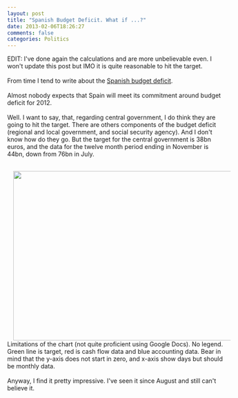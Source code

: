```yaml
---
layout: post
title: "Spanish Budget Deficit. What if ...?"
date: 2013-02-06T18:26:27
comments: false
categories: Politics
---
```


EDIT: I've done again the calculations and are more unbelievable even. I won't update this post but IMO it is quite reasonable to hit the target.
<br /><br />
From time I tend to write about the <a href="http://gonfva.blogspot.co.uk/2012/09/june-deficit-was-854.html">Spanish budget deficit</a>.
<br /><br />
Almost nobody expects that Spain will meet its commitment around budget deficit for 2012.
<br /><br />
Well. I want to say, that, regarding central government, I do think they are going to hit the target. There are others components of the budget deficit (regional and local government, and social security agency). And I don't know how do they go. But the target for the central government is 38bn euros, and the data for the twelve month period ending in November is 44bn, down from 76bn in July.
<br /><br />

<div class="separator" style="clear: both; text-align: center;"><a href="http://4.bp.blogspot.com/-DdICElK_2yU/UNNqzuUTL0I/AAAAAAAAAZM/ZXeLmj0wJ2I/s1600/chart_2.png" imageanchor="1" style="margin-left: 1em; margin-right: 1em;"><img border="0" height="393" src="http://4.bp.blogspot.com/-DdICElK_2yU/UNNqzuUTL0I/AAAAAAAAAZM/ZXeLmj0wJ2I/s640/chart_2.png" width="640" /></a></div><div class="separator" style="clear: both; text-align: left;">Limitations of the chart (not quite proficient using Google Docs). No legend. Green line is target, red is cash flow data and blue accounting data. Bear in mind that the y-axis does not start in zero, and x-axis show days but should be monthly data.</div><div class="separator" style="clear: both; text-align: left;"><br /></div><div class="separator" style="clear: both; text-align: left;">Anyway, I find it pretty impressive. I've seen it since August and still can't believe it.</div><div class="separator" style="clear: both; text-align: center;"><br /></div><br />
